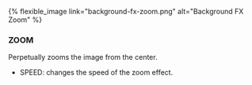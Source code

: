 {% flexible_image link="background-fx-zoom.png" alt="Background FX Zoom" %}

### ZOOM
Perpetually zooms the image from the center.

* SPEED: changes the speed of the zoom effect.
